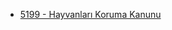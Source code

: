 - [5199 - Hayvanları Koruma Kanunu](https://github.com/alperali/mevzuat/wiki/5199-%E2%80%90-HAYVANLARI-KORUMA-KANUNU)
